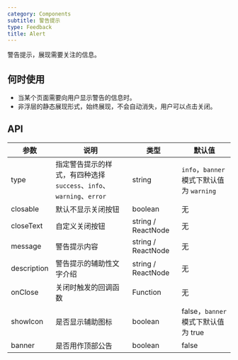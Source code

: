 ```yaml
---
category: Components
subtitle: 警告提示
type: Feedback
title: Alert
---
```


警告提示，展现需要关注的信息。

## 何时使用

- 当某个页面需要向用户显示警告的信息时。
- 非浮层的静态展现形式，始终展现，不会自动消失，用户可以点击关闭。

## API

| 参数 | 说明 | 类型 | 默认值 |
| --- | --- | --- | --- |
| type | 指定警告提示的样式，有四种选择 `success`、`info`、`warning`、`error` | string | `info`，`banner` 模式下默认值为 `warning` |
| closable | 默认不显示关闭按钮 | boolean | 无 |
| closeText | 自定义关闭按钮 | string / ReactNode | 无 |
| message | 警告提示内容 | string / ReactNode | 无 |
| description | 警告提示的辅助性文字介绍 | string / ReactNode | 无 |
| onClose | 关闭时触发的回调函数  | Function | 无 |
| showIcon | 是否显示辅助图标 | boolean | false，`banner` 模式下默认值为 true |
| banner   | 是否用作顶部公告 | boolean | false |

